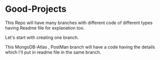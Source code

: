 # Good-Projects
This Repo will have many branches with different code of different types having Readme file for explanation too.

Let's start with creating one branch.


This MongoDB-Atlas , PostMan branch will have a code having the details which I'll put in readme file in the same branch.

